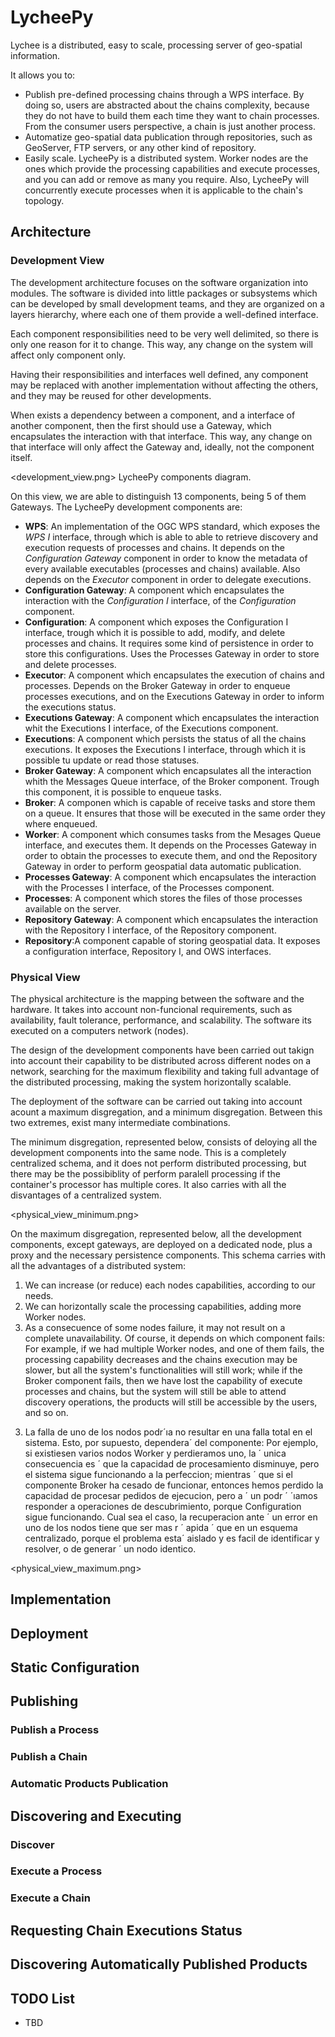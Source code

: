 # LycheePy

Lychee is a distributed, easy to scale, processing server of geo-spatial information.

It allows you to: 
 * Publish pre-defined processing chains through a WPS interface. By doing so, users
 are abstracted about the chains complexity, because they do not have to build them 
 each time they want to chain processes. From the consumer users perspective, a 
 chain is just another process.
 * Automatize geo-spatial data publication through repositories, such as GeoServer, 
 FTP servers, or any other kind of repository.
 * Easily scale. LycheePy is a distributed system. Worker nodes are the ones which 
 provide the processing capabilities and execute processes, and you can add or remove 
 as many you require. Also, LycheePy will concurrently execute processes when it is 
 applicable to the chain's topology.


## Architecture

### Development View

The development architecture focuses on the software organization into modules.
The software is divided into little packages or subsystems which can be developed by 
small development teams, and they are organized on a layers hierarchy, where each one 
of them provide a well-defined interface.

Each component responsibilities need to be very well delimited, so there is only one reason
for it to change. This way, any change on the system will affect only component only.

Having their responsibilities and interfaces well defined, any component may be replaced 
with another implementation without affecting the others, and they may be reused for other
developments.

When exists a dependency between a component, and a interface of another component, then
the first should use a Gateway, which encapsulates the interaction with that interface. This
way, any change on that interface will only affect the Gateway and, ideally, not the 
component itself.

<development_view.png>
LycheePy components diagram.

On this view, we are able to distinguish 13 components, being 5 of them Gateways. The LycheePy development components are:

* **WPS**: An implementation of the OGC WPS standard, which exposes the _WPS I_ interface, 
    through which is able to able to retrieve discovery and execution requests of processes
    and chains. It depends on the _Configuration Gateway_ component in order to know the
    metadata of every available executables (processes and chains) available. 
    Also depends on the _Executor_ component in order to delegate executions.
* **Configuration Gateway**: A component which encapsulates the interaction with the
    _Configuration I_ interface, of the _Configuration_ component.
* **Configuration**: A component which exposes the Configuration I interface, trough which
    it is possible to add, modify, and delete processes and chains. It requires some kind 
    of persistence in order to store this configurations. Uses the Processes Gateway in
    order to store and delete processes.
* **Executor**: A component which encapsulates the execution of chains and processes. 
    Depends on the Broker Gateway in order to enqueue processes executions, and on the 
    Executions Gateway in order to inform the executions status.
* **Executions Gateway**: A component which encapsulates the interaction whit the Executions I interface, of the Executions component.
* **Executions**: A component which persists the status of all the chains executions. It exposes the Executions I interface, through which it is possible tu update or read those statuses.
* **Broker Gateway**: A component which encapsulates all the interaction whith the Messages Queue interface, of the Broker component. Trough this component, it is possible to enqueue tasks.
* **Broker**: A componen which is capable of receive tasks and store them on a queue. It ensures that those will be executed in the same order they where enqueued.
* **Worker**: A component which consumes tasks from the Mesages Queue interface, and executes them. It depends on the Processes Gateway in order to obtain the processes to execute them, and ond the Repository Gateway in order to perform geospatial data automatic publication.
* **Processes Gateway**: A component which encapsulates the interaction with the Processes I interface, of the Processes component.
* **Processes**: A component which stores the files of those processes available on the server.
* **Repository Gateway**: A component which encapsulates the interaction with the Repository I interface, of the Repository component.
* **Repository**:A component capable of storing geospatial data. It exposes a configuration interface, Repository I, and OWS interfaces.


### Physical View

The physical architecture is the mapping between the software and the hardware. It takes into account non-funcional requirements, such as availability, fault tolerance, performance, and scalability. The software its executed on a computers network (nodes).

The design of the development components have been carried out takign into account their capability to be distributed across different nodes on a network, searching for the maximum flexibility and taking full advantage of the distributed processing, making the system horizontally scalable.

The deployment of the software can be carried out taking into account acount a maximum disgregation, and a minimum disgregation. Between this two extremes, exist many intermediate combinations. 

The minimum disgregation, represented below, consists of deloying all the development components into the same node. This is a completely centralized schema, and it does not perform distributed processing, but there may be the possibiblity of perform paralell processing if the container's processor has multiple cores. It also carries with all the disvantages of a centralized system.

<physical_view_minimum.png>

On the maximum disgregation, represented below, all the development components, except gateways, are deployed on a dedicated node, plus a proxy and the necessary persistence components. This schema carries with all the advantages of a distributed system:
1. We can increase (or reduce) each nodes capabilities, according to our needs.
1. We can horizontally scale the processing capabilities, adding more Worker nodes.
1. As a consecuence of some nodes failure, it may not result on a complete unavailability. Of course, it depends on which component fails: For example, if we had multiple Worker nodes, and one of them fails, the processing capability decreases and the chains execution may be slower, but all the system's functionalities will still work; while if the Broker component fails, then we have lost the capability of execute processes and chains, but the system will still be able to attend discovery operations, the products will still be accessible by the users, and so on. 

3) La falla de uno de los nodos podr´ıa no resultar en una
falla total en el sistema. Esto, por supuesto, dependera´
del componente: Por ejemplo, si existiesen varios nodos
Worker y perdieramos uno, la ´ unica consecuencia es ´
que la capacidad de procesamiento disminuye, pero el
sistema sigue funcionando a la perfeccion; mientras ´
que si el componente Broker ha cesado de funcionar,
entonces hemos perdido la capacidad de procesar pedidos
de ejecucion, pero a ´ un podr ´ ´ıamos responder a
operaciones de descubrimiento, porque Configuration
sigue funcionando. Cual sea el caso, la recuperacion ante ´
un error en uno de los nodos tiene que ser mas r ´ apida ´
que en un esquema centralizado, porque el problema esta´
aislado y es facil de identificar y resolver, o de generar ´
un nodo identico.

<physical_view_maximum.png>




## Implementation



## Deployment



## Static Configuration



## Publishing

### Publish a Process

### Publish a Chain

### Automatic Products Publication


## Discovering and Executing

### Discover

### Execute a Process

### Execute a Chain


## Requesting Chain Executions Status



## Discovering Automatically Published Products



## TODO List

 * TBD
 
